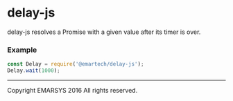 # delay-js

delay-js resolves a Promise with a given value after its timer is over.

### Example


```js
const Delay = require('@emartech/delay-js');
Delay.wait(1000);
```


----

Copyright EMARSYS 2016 All rights reserved.
